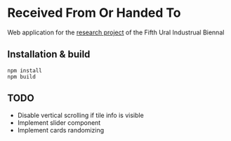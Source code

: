 # Received From Or Handed To
Web application for the [research project](https://fifth.uralbiennale.ru/en/program/research_project/) of the Fifth Ural Industrual Biennal

## Installation & build
```
npm install
npm build
```

## TODO
* Disable vertical scrolling if tile info is visible
* Implement slider component
* Implement cards randomizing
